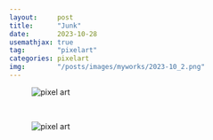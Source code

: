 ```yaml
---
layout:     post
title:      "Junk"
date:       2023-10-28
usemathjax: true
tag:        "pixelart"
categories: pixelart
img:        "/posts/images/myworks/2023-10_2.png"
---
```


<figure>
    <img class="art" src="{{ site.image_location }}/myworks/2023-10_0.png" alt="pixel art"/>
</figure>

<br/>

<figure>
    <img class="art" src="{{ site.image_location }}/myworks/2023-10_1.gif" alt="pixel art"/>
</figure>